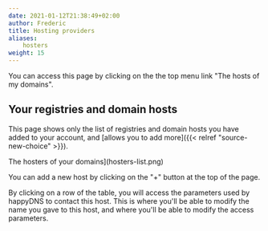 ```yaml
---
date: 2021-01-12T21:38:49+02:00
author: Frederic
title: Hosting providers
aliases:
    hosters
weight: 15
---
```


You can access this page by clicking on the the top menu link "The hosts of my domains".

## Your registries and domain hosts

This page shows only the list of registries and domain hosts you have added to your account, and [allows you to add more]({{< relref "source-new-choice" >}}).

The hosters of your domains](hosters-list.png)

You can add a new host by clicking on the "+" button at the top of the page.

By clicking on a row of the table, you will access the parameters used by happyDNS to contact this host.
This is where you'll be able to modify the name you gave to this host, and where you'll be able to modify the access parameters.
